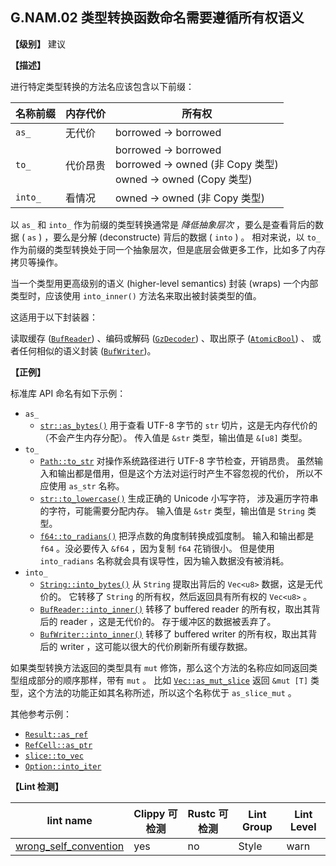 ## G.NAM.02 类型转换函数命名需要遵循所有权语义

**【级别】** 建议

**【描述】**

进行特定类型转换的方法名应该包含以下前缀：

| 名称前缀 | 内存代价 | 所有权                                                                                    |
| -------- | -------- | ----------------------------------------------------------------------------------------- |
| `as_`    | 无代价   | borrowed -\> borrowed                                                                     |
| `to_`    | 代价昂贵 | borrowed -\> borrowed<br>borrowed -\> owned (非 Copy 类型)<br>owned -\> owned (Copy 类型) |
| `into_`  | 看情况   | owned -\> owned (非 Copy 类型)                                                            |

以 `as_` 和 `into_` 作为前缀的类型转换通常是 *降低抽象层次* ，要么是查看背后的数据 ( `as` ) ，要么是分解 (deconstructe) 背后的数据 ( `into` ) 。
相对来说，以 `to_` 作为前缀的类型转换处于同一个抽象层次，但是底层会做更多工作，比如多了内存拷贝等操作。

当一个类型用更高级别的语义 (higher-level semantics) 封装 (wraps) 一个内部类型时，应该使用 `into_inner()` 方法名来取出被封装类型的值。

这适用于以下封装器：

读取缓存 ([`BufReader`](https://doc.rust-lang.org/std/io/struct.BufReader.html#method.into_inner)) 、编码或解码 ([`GzDecoder`](https://docs.rs/flate2/1.0.22/flate2/read/struct.GzDecoder.html#method.into_inner)) 、取出原子 ([`AtomicBool`](https://doc.rust-lang.org/std/sync/atomic/struct.AtomicBool.html#method.into_inner)) 、
或者任何相似的语义封装 ([`BufWriter`](https://doc.rust-lang.org/stable/std/io/struct.BufWriter.html#method.into_inner))。


**【正例】**

标准库 API 命名有如下示例：

- `as_`
    - [`str::as_bytes()`](https://doc.rust-lang.org/std/primitive.str.html#method.as_bytes) 
      用于查看 UTF-8 字节的 `str` 切片，这是无内存代价的（不会产生内存分配）。 传入值是 `&str` 类型，输出值是 `&[u8]` 类型。
- `to_`
    - [`Path::to_str`](https://doc.rust-lang.org/stable/std/path/struct.Path.html#method.to_str)
      对操作系统路径进行 UTF-8 字节检查，开销昂贵。
      虽然输入和输出都是借用，但是这个方法对运行时产生不容忽视的代价，
      所以不应使用 `as_str` 名称。
    - [`str::to_lowercase()`](https://doc.rust-lang.org/std/primitive.str.html#method.to_lowercase)
      生成正确的 Unicode 小写字符，
      涉及遍历字符串的字符，可能需要分配内存。
      输入值是 `&str` 类型，输出值是 `String` 类型。
    - [`f64::to_radians()`](https://doc.rust-lang.org/std/primitive.f64.html#method.to_radians)
      把浮点数的角度制转换成弧度制。
      输入和输出都是 `f64` 。没必要传入 `&f64` ，因为复制 `f64` 花销很小。
      但是使用 `into_radians` 名称就会具有误导性，因为输入数据没有被消耗。
- `into_`
    - [`String::into_bytes()`](https://doc.rust-lang.org/std/string/struct.String.html#method.into_bytes)
      从 `String` 提取出背后的 `Vec<u8>` 数据，这是无代价的。
      它转移了 `String` 的所有权，然后返回具有所有权的 `Vec<u8>` 。
    - [`BufReader::into_inner()`](https://doc.rust-lang.org/std/io/struct.BufReader.html#method.into_inner)
      转移了 buffered reader 的所有权，取出其背后的 reader ，这是无代价的。
      存于缓冲区的数据被丢弃了。
    - [`BufWriter::into_inner()`](https://doc.rust-lang.org/std/io/struct.BufWriter.html#method.into_inner)
      转移了 buffered writer 的所有权，取出其背后的 writer ，这可能以很大的代价刷新所有缓存数据。

如果类型转换方法返回的类型具有 `mut` 修饰，那么这个方法的名称应如同返回类型组成部分的顺序那样，带有 `mut` 。
比如 [`Vec::as_mut_slice`](https://doc.rust-lang.org/std/vec/struct.Vec.html#method.as_mut_slice) 返回 `&mut [T]` 类型，这个方法的功能正如其名称所述，所以这个名称优于 `as_slice_mut` 。

其他参考示例：

- [`Result::as_ref`](https://doc.rust-lang.org/std/result/enum.Result.html#method.as_ref)
- [`RefCell::as_ptr`](https://doc.rust-lang.org/std/cell/struct.RefCell.html#method.as_ptr)
- [`slice::to_vec`](https://doc.rust-lang.org/std/primitive.slice.html#method.to_vec)
- [`Option::into_iter`](https://doc.rust-lang.org/std/option/enum.Option.html#method.into_iter)


**【Lint 检测】**

| lint name                                                                                                | Clippy 可检测 | Rustc 可检测 | Lint Group | Lint Level |
| -------------------------------------------------------------------------------------------------------- | ------------- | ------------ | ---------- | ---------- |
| [wrong_self_convention](https://rust-lang.github.io/rust-clippy/master/index.html#wrong_self_convention) | yes           | no           | Style      | warn       |
